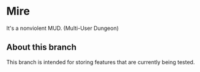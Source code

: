 # Mire

It's a nonviolent MUD. (Multi-User Dungeon)

## About this branch
This branch is intended for storing features that are currently being tested.

